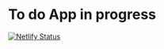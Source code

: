 # To do App in progress 
[![Netlify Status](https://api.netlify.com/api/v1/badges/c480c4ce-66d7-4bc4-9f75-934ab71d56a7/deploy-status)](https://app.netlify.com/sites/todolist-elhon/deploys)